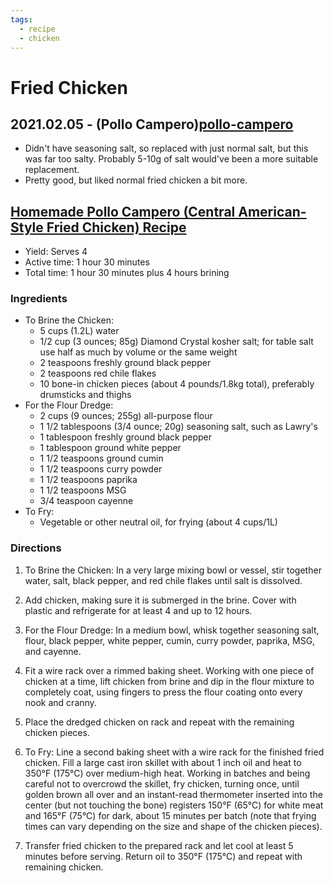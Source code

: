 ```yaml
---
tags:
  - recipe
  - chicken
---
```


# Fried Chicken

## 2021.02.05 - (Pollo Campero)[pollo-campero]

- Didn't have seasoning salt, so replaced with just normal salt, but this was
  far too salty. Probably 5-10g of salt would've been a more suitable
  replacement.
- Pretty good, but liked normal fried chicken a bit more.

## [Homemade Pollo Campero (Central American-Style Fried Chicken) Recipe][pollo-campero]

[pollo-campero]: https://www.seriouseats.com/recipes/2021/01/pollo-campero-fried-chicken.html

- Yield: Serves 4
- Active time: 1 hour 30 minutes
- Total time: 1 hour 30 minutes plus 4 hours brining

### Ingredients

- To Brine the Chicken:
  - 5 cups (1.2L) water
  - 1/2 cup (3 ounces; 85g) Diamond Crystal kosher salt; for table salt use
    half as much by volume or the same weight
  - 2 teaspoons freshly ground black pepper
  - 2 teaspoons red chile flakes
  - 10 bone-in chicken pieces (about 4 pounds/1.8kg total), preferably
    drumsticks and thighs
- For the Flour Dredge:
  - 2 cups (9 ounces; 255g) all-purpose flour
  - 1 1/2 tablespoons (3/4 ounce; 20g) seasoning salt, such as Lawry's
  - 1 tablespoon freshly ground black pepper
  - 1 tablespoon ground white pepper
  - 1 1/2 teaspoons ground cumin
  - 1 1/2 teaspoons curry powder
  - 1 1/2 teaspoons paprika
  - 1 1/2 teaspoons MSG
  - 3/4 teaspoon cayenne
- To Fry:
  - Vegetable or other neutral oil, for frying (about 4 cups/1L)

### Directions

1. To Brine the Chicken: In a very large mixing bowl or vessel, stir together
   water, salt, black pepper, and red chile flakes until salt is dissolved.

1. Add chicken, making sure it is submerged in the brine. Cover with plastic
   and refrigerate for at least 4 and up to 12 hours.

1. For the Flour Dredge: In a medium bowl, whisk together seasoning salt,
   flour, black pepper, white pepper, cumin, curry powder, paprika, MSG, and
   cayenne.

1. Fit a wire rack over a rimmed baking sheet. Working with one piece of
   chicken at a time, lift chicken from brine and dip in the flour mixture to
   completely coat, using fingers to press the flour coating onto every nook
   and cranny.

1. Place the dredged chicken on rack and repeat with the remaining chicken
   pieces.

1. To Fry: Line a second baking sheet with a wire rack for the finished fried
   chicken. Fill a large cast iron skillet with about 1 inch oil and heat to
   350°F (175°C) over medium-high heat. Working in batches and being careful
   not to overcrowd the skillet, fry chicken, turning once, until golden brown
   all over and an instant-read thermometer inserted into the center (but not
   touching the bone) registers 150°F (65°C) for white meat and 165°F (75°C)
   for dark, about 15 minutes per batch (note that frying times can vary
   depending on the size and shape of the chicken pieces).

1. Transfer fried chicken to the prepared rack and let cool at least 5 minutes
   before serving. Return oil to 350°F (175°C) and repeat with remaining
   chicken.
